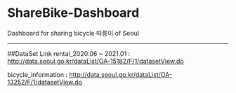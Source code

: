 # ShareBike-Dashboard

Dashboard for sharing bicycle 따릉이 of Seoul

***

##DataSet Link 
rental_2020.06 ~ 2021.01 : http://data.seoul.go.kr/dataList/OA-15182/F/1/datasetView.do

bicycle_information : http://data.seoul.go.kr/dataList/OA-13252/F/1/datasetView.do